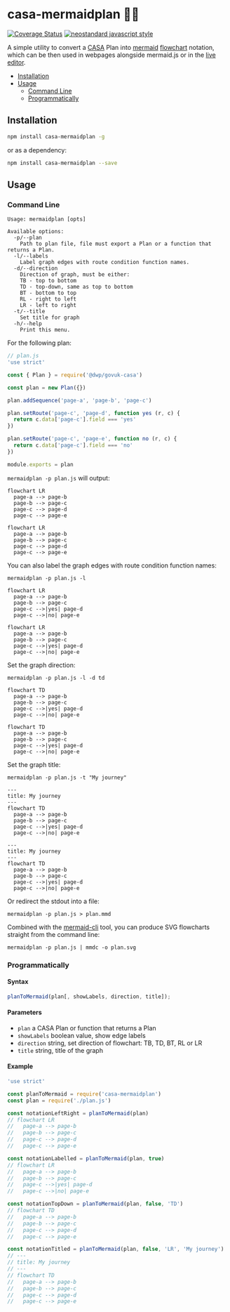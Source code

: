 # casa-mermaidplan 🧜‍♀️

[![Coverage Status](https://coveralls.io/repos/github/gunjam/casa-mermaidplan/badge.svg)](https://coveralls.io/github/gunjam/casa-mermaidplan)
[![neostandard javascript style](https://img.shields.io/badge/neo-standard-7fffff?style=flat\&labelColor=ff80ff)](https://github.com/neostandard/neostandard)

A simple utility to convert a [CASA](https://github.com/dwp/govuk-casa)
Plan into [mermaid](https://mermaid-js.github.io/mermaid/#/) [flowchart](https://mermaid-js.github.io/mermaid/#/flowchart) notation, which can be then used in webpages alongside mermaid.js or
in the [live editor](https://mermaid-js.github.io/mermaid-live-editor/edit).

* [Installation](#installation)
* [Usage](#usage)
  * [Command Line](#command-line)
  * [Programmatically](#programmatically)

## Installation

```bash
npm install casa-mermaidplan -g
```

or as a dependency:

```bash
npm install casa-mermaidplan --save
```

## Usage

### Command Line
```
Usage: mermaidplan [opts]

Available options:
  -p/--plan
    Path to plan file, file must export a Plan or a function that returns a Plan.
  -l/--labels
    Label graph edges with route condition function names.
  -d/--direction
    Direction of graph, must be either:
    TB - top to bottom
    TD - top-down, same as top to bottom
    BT - bottom to top
    RL - right to left
    LR - left to right
  -t/--title
    Set title for graph
  -h/--help
    Print this menu.
```

For the following plan:

```javascript
// plan.js
'use strict'

const { Plan } = require('@dwp/govuk-casa')

const plan = new Plan({})

plan.addSequence('page-a', 'page-b', 'page-c')

plan.setRoute('page-c', 'page-d', function yes (r, c) {
  return c.data['page-c'].field === 'yes'
})

plan.setRoute('page-c', 'page-e', function no (r, c) {
  return c.data['page-c'].field === 'no'
})

module.exports = plan
```

`mermaidplan -p plan.js` will output:

```
flowchart LR
  page-a --> page-b
  page-b --> page-c
  page-c --> page-d
  page-c --> page-e
```
```mermaid
flowchart LR
  page-a --> page-b
  page-b --> page-c
  page-c --> page-d
  page-c --> page-e
```

You can also label the graph edges with route condition function names:

```
mermaidplan -p plan.js -l

flowchart LR
  page-a --> page-b
  page-b --> page-c
  page-c -->|yes| page-d
  page-c -->|no| page-e
```
```mermaid
flowchart LR
  page-a --> page-b
  page-b --> page-c
  page-c -->|yes| page-d
  page-c -->|no| page-e
```

Set the graph direction:

```
mermaidplan -p plan.js -l -d td

flowchart TD
  page-a --> page-b
  page-b --> page-c
  page-c -->|yes| page-d
  page-c -->|no| page-e
```
```mermaid
flowchart TD
  page-a --> page-b
  page-b --> page-c
  page-c -->|yes| page-d
  page-c -->|no| page-e
```

Set the graph title:

```
mermaidplan -p plan.js -t "My journey"

---
title: My journey
---
flowchart TD
  page-a --> page-b
  page-b --> page-c
  page-c -->|yes| page-d
  page-c -->|no| page-e
```
```mermaid
---
title: My journey
---
flowchart TD
  page-a --> page-b
  page-b --> page-c
  page-c -->|yes| page-d
  page-c -->|no| page-e
```

Or redirect the stdout into a file:

```
mermaidplan -p plan.js > plan.mmd
```

Combined with the [mermaid-cli](https://github.com/mermaid-js/mermaid-cli) tool,
you can produce SVG flowcharts straight from the command line:

```
mermaidplan -p plan.js | mmdc -o plan.svg
```

### Programmatically

#### Syntax

```javascript
planToMermaid(plan[, showLabels, direction, title]);
```

#### Parameters

- `plan` a CASA Plan or function that returns a Plan
- `showLabels` boolean value, show edge labels
- `direction` string, set direction of flowchart: TB, TD, BT, RL or LR
- `title` string, title of the graph

#### Example

```javascript
'use strict'

const planToMermaid = require('casa-mermaidplan')
const plan = require('./plan.js')

const notationLeftRight = planToMermaid(plan)
// flowchart LR
//   page-a --> page-b
//   page-b --> page-c
//   page-c --> page-d
//   page-c --> page-e

const notationLabelled = planToMermaid(plan, true)
// flowchart LR
//   page-a --> page-b
//   page-b --> page-c
//   page-c -->|yes| page-d
//   page-c -->|no| page-e

const notationTopDown = planToMermaid(plan, false, 'TD')
// flowchart TD
//   page-a --> page-b
//   page-b --> page-c
//   page-c --> page-d
//   page-c --> page-e

const notationTitled = planToMermaid(plan, false, 'LR', 'My journey')
// ---
// title: My journey
// ---
// flowchart TD
//   page-a --> page-b
//   page-b --> page-c
//   page-c --> page-d
//   page-c --> page-e
```
